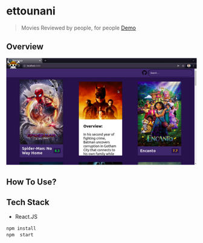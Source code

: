 # ettounani


> Movies Reviewed by people, for people
><a href="https://movies-ettounani.vercel.app/">Demo</a>

## Overview

![PopCritic Desktop](https://github.com/ET-TOUNANI/movies/blob/main/movie.png)

## How To Use?



## Tech Stack

* React.JS

```sh
npm install
npm  start
```

